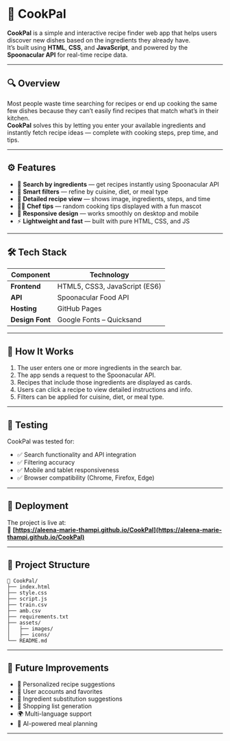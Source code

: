 # 🍳 CookPal

**CookPal** is a simple and interactive recipe finder web app that helps users discover new dishes based on the ingredients they already have.  
It’s built using **HTML**, **CSS**, and **JavaScript**, and powered by the **Spoonacular API** for real-time recipe data.

---

## 🔍 Overview

Most people waste time searching for recipes or end up cooking the same few dishes because they can’t easily find recipes that match what’s in their kitchen.  
**CookPal** solves this by letting you enter your available ingredients and instantly fetch recipe ideas — complete with cooking steps, prep time, and tips.

---

## ⚙️ Features

- 🔎 **Search by ingredients** — get recipes instantly using Spoonacular API  
- 🧠 **Smart filters** — refine by cuisine, diet, or meal type  
- 📜 **Detailed recipe view** — shows image, ingredients, steps, and time  
- 👨‍🍳 **Chef tips** — random cooking tips displayed with a fun mascot  
- 📱 **Responsive design** — works smoothly on desktop and mobile  
- ⚡ **Lightweight and fast** — built with pure HTML, CSS, and JS  

---

## 🛠️ Tech Stack

| Component | Technology |
|------------|-------------|
| **Frontend** | HTML5, CSS3, JavaScript (ES6) |
| **API** | Spoonacular Food API |
| **Hosting** | GitHub Pages |
| **Design Font** | Google Fonts – Quicksand |

---

## 🧩 How It Works

1. The user enters one or more ingredients in the search bar.  
2. The app sends a request to the Spoonacular API.  
3. Recipes that include those ingredients are displayed as cards.  
4. Users can click a recipe to view detailed instructions and info.  
5. Filters can be applied for cuisine, diet, or meal type.  

---

## 🧪 Testing

CookPal was tested for:

- ✅ Search functionality and API integration  
- ✅ Filtering accuracy  
- ✅ Mobile and tablet responsiveness  
- ✅ Browser compatibility (Chrome, Firefox, Edge)  

---

## 🚀 Deployment

The project is live at:  
🔗 **[https://aleena-marie-thampi.github.io/CookPal](https://aleena-marie-thampi.github.io/CookPal)**

---

## 📂 Project Structure

```
📁 CookPal/
├── index.html
├── style.css            
├── script.js         
├── train.csv            
├── amb.csv              
├── requirements.txt
├── assets/
│   ├── images/
│   ├── icons/
└── README.md

```
---

## 🌱 Future Improvements

- 🌟 Personalized recipe suggestions  
- 💾 User accounts and favorites  
- 🥕 Ingredient substitution suggestions  
- 🛒 Shopping list generation  
- 🌍 Multi-language support  
- 🤖 AI-powered meal planning  
---



